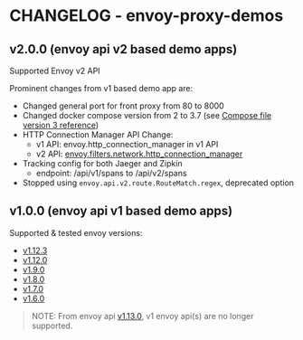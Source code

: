 # CHANGELOG - envoy-proxy-demos

## v2.0.0 (envoy api v2 based demo apps)

Supported Envoy v2 API

Prominent changes from v1 based demo app are:

- Changed general port for front proxy from 80 to 8000
- Changed docker compose version from 2 to 3.7 (see [Compose file version 3 reference](https://docs.docker.com/compose/compose-file/))
- HTTP Connection Manager API Change: 
  - v1 API: envoy.http_connection_manager in v1 API
  - v2 API: [envoy.filters.network.http_connection_manager](https://www.envoyproxy.io/docs/envoy/latest/api-v2/config/filter/network/http_connection_manager/v2/http_connection_manager.proto)
- Tracking config for both Jaeger and Zipkin
  - endpoint: /api/v1/spans to /api/v2/spans
- Stopped using `envoy.api.v2.route.RouteMatch.regex`, deprecated option

## v1.0.0 (envoy api v1 based demo apps)

Supported & tested envoy versions:

- [v1.12.3](https://www.envoyproxy.io/docs/envoy/latest/version_history/v1.12.3)
- [v1.12.0](https://www.envoyproxy.io/docs/envoy/latest/version_history/v1.12.0)
- [v1.9.0](https://www.envoyproxy.io/docs/envoy/latest/version_history/v1.9.0)
- [v1.8.0](https://www.envoyproxy.io/docs/envoy/latest/version_history/v1.8.0)
- [v1.7.0](https://www.envoyproxy.io/docs/envoy/latest/version_history/v1.7.0)
- [v1.6.0](https://www.envoyproxy.io/docs/envoy/latest/version_history/v1.6.0)

> NOTE: From envoy api [v1.13.0](https://www.envoyproxy.io/docs/envoy/latest/version_history/v1.13.0), v1 envoy api(s) are no longer supported.
